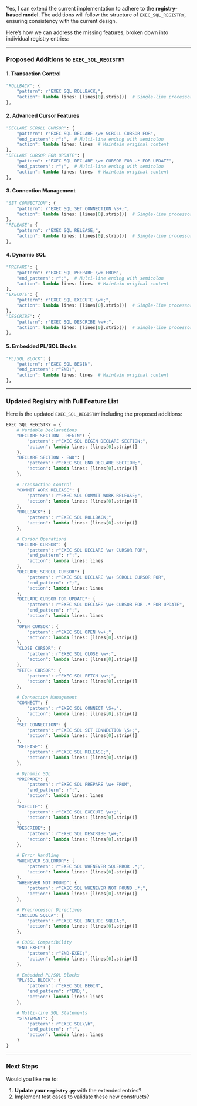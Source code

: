 Yes, I can extend the current implementation to adhere to the **registry-based model**. The additions will follow the structure of `EXEC_SQL_REGISTRY`, ensuring consistency with the current design.

Here’s how we can address the missing features, broken down into individual registry entries:

---

### Proposed Additions to `EXEC_SQL_REGISTRY`

#### 1. **Transaction Control**
```python
"ROLLBACK": {
    "pattern": r"EXEC SQL ROLLBACK;",
    "action": lambda lines: [lines[0].strip()]  # Single-line processor
},
```

#### 2. **Advanced Cursor Features**
```python
"DECLARE SCROLL CURSOR": {
    "pattern": r"EXEC SQL DECLARE \w+ SCROLL CURSOR FOR",
    "end_pattern": r";",  # Multi-line ending with semicolon
    "action": lambda lines: lines  # Maintain original content
},
"DECLARE CURSOR FOR UPDATE": {
    "pattern": r"EXEC SQL DECLARE \w+ CURSOR FOR .* FOR UPDATE",
    "end_pattern": r";",  # Multi-line ending with semicolon
    "action": lambda lines: lines  # Maintain original content
},
```

#### 3. **Connection Management**
```python
"SET CONNECTION": {
    "pattern": r"EXEC SQL SET CONNECTION \S+;",
    "action": lambda lines: [lines[0].strip()]  # Single-line processor
},
"RELEASE": {
    "pattern": r"EXEC SQL RELEASE;",
    "action": lambda lines: [lines[0].strip()]  # Single-line processor
},
```

#### 4. **Dynamic SQL**
```python
"PREPARE": {
    "pattern": r"EXEC SQL PREPARE \w+ FROM",
    "end_pattern": r";",  # Multi-line ending with semicolon
    "action": lambda lines: lines  # Maintain original content
},
"EXECUTE": {
    "pattern": r"EXEC SQL EXECUTE \w+;",
    "action": lambda lines: [lines[0].strip()]  # Single-line processor
},
"DESCRIBE": {
    "pattern": r"EXEC SQL DESCRIBE \w+;",
    "action": lambda lines: [lines[0].strip()]  # Single-line processor
},
```

#### 5. **Embedded PL/SQL Blocks**
```python
"PL/SQL BLOCK": {
    "pattern": r"EXEC SQL BEGIN",
    "end_pattern": r"END;",
    "action": lambda lines: lines  # Maintain original content
},
```

---

### Updated Registry with Full Feature List

Here is the updated `EXEC_SQL_REGISTRY` including the proposed additions:

```python
EXEC_SQL_REGISTRY = {
    # Variable Declarations
    "DECLARE SECTION - BEGIN": {
        "pattern": r"EXEC SQL BEGIN DECLARE SECTION;",
        "action": lambda lines: [lines[0].strip()]
    },
    "DECLARE SECTION - END": {
        "pattern": r"EXEC SQL END DECLARE SECTION;",
        "action": lambda lines: [lines[0].strip()]
    },

    # Transaction Control
    "COMMIT WORK RELEASE": {
        "pattern": r"EXEC SQL COMMIT WORK RELEASE;",
        "action": lambda lines: [lines[0].strip()]
    },
    "ROLLBACK": {
        "pattern": r"EXEC SQL ROLLBACK;",
        "action": lambda lines: [lines[0].strip()]
    },

    # Cursor Operations
    "DECLARE CURSOR": {
        "pattern": r"EXEC SQL DECLARE \w+ CURSOR FOR",
        "end_pattern": r";",
        "action": lambda lines: lines
    },
    "DECLARE SCROLL CURSOR": {
        "pattern": r"EXEC SQL DECLARE \w+ SCROLL CURSOR FOR",
        "end_pattern": r";",
        "action": lambda lines: lines
    },
    "DECLARE CURSOR FOR UPDATE": {
        "pattern": r"EXEC SQL DECLARE \w+ CURSOR FOR .* FOR UPDATE",
        "end_pattern": r";",
        "action": lambda lines: lines
    },
    "OPEN CURSOR": {
        "pattern": r"EXEC SQL OPEN \w+;",
        "action": lambda lines: [lines[0].strip()]
    },
    "CLOSE CURSOR": {
        "pattern": r"EXEC SQL CLOSE \w+;",
        "action": lambda lines: [lines[0].strip()]
    },
    "FETCH CURSOR": {
        "pattern": r"EXEC SQL FETCH \w+;",
        "action": lambda lines: [lines[0].strip()]
    },

    # Connection Management
    "CONNECT": {
        "pattern": r"EXEC SQL CONNECT \S+;",
        "action": lambda lines: [lines[0].strip()]
    },
    "SET CONNECTION": {
        "pattern": r"EXEC SQL SET CONNECTION \S+;",
        "action": lambda lines: [lines[0].strip()]
    },
    "RELEASE": {
        "pattern": r"EXEC SQL RELEASE;",
        "action": lambda lines: [lines[0].strip()]
    },

    # Dynamic SQL
    "PREPARE": {
        "pattern": r"EXEC SQL PREPARE \w+ FROM",
        "end_pattern": r";",
        "action": lambda lines: lines
    },
    "EXECUTE": {
        "pattern": r"EXEC SQL EXECUTE \w+;",
        "action": lambda lines: [lines[0].strip()]
    },
    "DESCRIBE": {
        "pattern": r"EXEC SQL DESCRIBE \w+;",
        "action": lambda lines: [lines[0].strip()]
    },

    # Error Handling
    "WHENEVER SQLERROR": {
        "pattern": r"EXEC SQL WHENEVER SQLERROR .*;",
        "action": lambda lines: [lines[0].strip()]
    },
    "WHENEVER NOT FOUND": {
        "pattern": r"EXEC SQL WHENEVER NOT FOUND .*;",
        "action": lambda lines: [lines[0].strip()]
    },

    # Preprocessor Directives
    "INCLUDE SQLCA": {
        "pattern": r"EXEC SQL INCLUDE SQLCA;",
        "action": lambda lines: [lines[0].strip()]
    },

    # COBOL Compatibility
    "END-EXEC": {
        "pattern": r"END-EXEC;",
        "action": lambda lines: [lines[0].strip()]
    },

    # Embedded PL/SQL Blocks
    "PL/SQL BLOCK": {
        "pattern": r"EXEC SQL BEGIN",
        "end_pattern": r"END;",
        "action": lambda lines: lines
    },

    # Multi-line SQL Statements
    "STATEMENT": {
        "pattern": r"EXEC SQL\\b",
        "end_pattern": r";",
        "action": lambda lines: lines
    }
}
```

---

### Next Steps

Would you like me to:
1. **Update your `registry.py`** with the extended entries?
2. Implement test cases to validate these new constructs?
